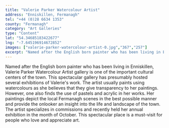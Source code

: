 ```yaml
---
title: "Valerie Parker Watercolour Artist"
address: "Enniskillen, Fermanagh"
tel: "+44 (0)28 6634 1353"
county: "Fermanagh"
category: "Art Galleries"
type: "Content"
lat: "54.34685183422677"
lng: "-7.645196914672852"
images: ["valerie-parker-watercolour-artist-0.jpg","367","257"]
excerpt: "Named after the English born painter who has been living in Enniskillen, Valerie Parker Watercolour Artist gallery is one of the important cultural ce..."
---
```

<p>Named after the English born painter who has been living in Enniskillen, Valerie Parker Watercolour Artist gallery is one of the important cultural centers of the town. This spectacular gallery has presumably hosted several exhibitions of Valerie's work. The artist usually paints using watercolours as she believes that they give transparency to her paintings. However, one also finds the use of pastels and acrylic in her works. Her paintings depict the local Fermanagh scenes in the best possible manner and provide the onlooker an insight into the life and landscape of the town. The artist specializes in commissions and recently held her annual exhibition in the month of October. This spectacular place is a must-visit for people who love and appreciate art.</p>